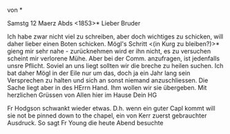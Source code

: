von <Revd Dr Gundert>*

 Samstg 12 Maerz Abds <1853>*
Lieber Bruder

Ich habe zwar nicht viel zu schreiben, aber doch wichtiges zu schicken, will daher lieber einen Boten schicken. Mögl's Schritt <(in Kurg zu bleiben?)>* gieng mir sehr nahe - zurücknehmen wird er ihn nicht, es zu versuchen scheint mir verlorene Mühe. Aber bei der Comm. anzufragen, ist jedenfalls unsre Pflicht. Soviel an uns liegt sollten wir die breche zu heilen suchen. Ich bat daher Mögl in der Eile nur um das, doch ja ein Jahr lang sein Versprechen zu halten und sich an sonst niemand anzuschliessen. Die Sache liegt aber in des HErrn Hand. Ihm wollen wir sie übergeben. 
Mit herzlichen Grüssen von Allen hier im Hause
 Dein HG

Fr Hodgson schwankt wieder etwas. D.h. wenn ein guter Capl kommt will sie not be pinned down to the chapel, ein von Kerr zuerst gebrauchter Ausdruck. So sagt Fr Young die heute Abend besuchte

